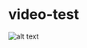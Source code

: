 # video-test
![alt text](https://pics.me.me/it-works-on-my-machine-works-for-me-too-36152481.png?row=true)
